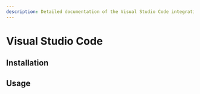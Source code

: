```yaml
---
description: Detailed documentation of the Visual Studio Code integration
---
```


# Visual Studio Code

## Installation

## Usage
